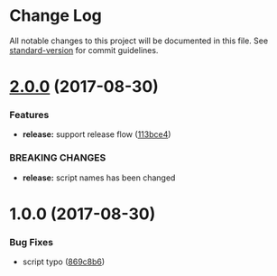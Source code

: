 # Change Log

All notable changes to this project will be documented in this file. See [standard-version](https://github.com/conventional-changelog/standard-version) for commit guidelines.

<a name="2.0.0"></a>
# [2.0.0](https://github.com/kaltura/playkit-js-env-manger/compare/v1.0.0...v2.0.0) (2017-08-30)


### Features

* **release:** support release flow ([113bce4](https://github.com/kaltura/playkit-js-env-manger/commit/113bce4))


### BREAKING CHANGES

* **release:** script names has been changed



<a name="1.0.0"></a>
# 1.0.0 (2017-08-30)


### Bug Fixes

* script typo ([869c8b6](https://github.com/kaltura/playkit-js-env-manger/commit/869c8b6))
